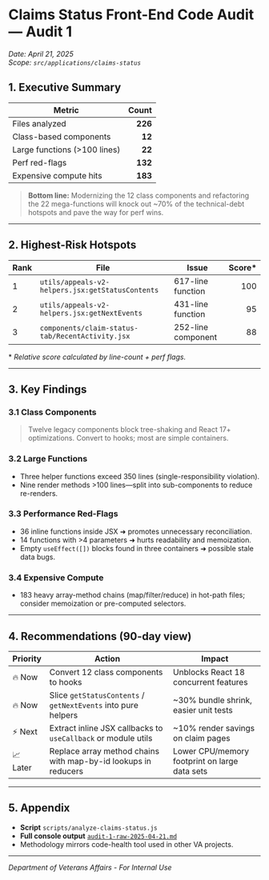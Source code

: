 # Claims Status Front-End Code Audit — Audit 1

*Date: April 21, 2025*  
*Scope: `src/applications/claims-status`*  

## 1. Executive Summary

| Metric | Count |
|--------|------:|
| Files analyzed | **226** |
| Class-based components | **12** |
| Large functions (>100 lines) | **22** |
| Perf red-flags | **132** |
| Expensive compute hits | **183** |

> **Bottom line:** Modernizing the 12 class components and refactoring the 22 mega-functions will knock out ~70% of the technical-debt hotspots and pave the way for perf wins.

---

## 2. Highest-Risk Hotspots

|  Rank | File | Issue | Score* |
|---------|------|-------|------:|
| 1 | `utils/appeals-v2-helpers.jsx:getStatusContents` | 617-line function | 100 |
| 2 | `utils/appeals-v2-helpers.jsx:getNextEvents` | 431-line function | 95 |
| 3 | `components/claim-status-tab/RecentActivity.jsx` | 252-line component | 88 |

\* *Relative score calculated by line-count + perf flags.*

---

## 3. Key Findings

### 3.1 Class Components  
> Twelve legacy components block tree-shaking and React 17+ optimizations. Convert to hooks; most are simple containers.

### 3.2 Large Functions  
* Three helper functions exceed 350 lines (single-responsibility violation).  
* Nine render methods >100 lines—split into sub-components to reduce re-renders.

### 3.3 Performance Red-Flags  
* 36 inline functions inside JSX ➜ promotes unnecessary reconciliation.  
* 14 functions with >4 parameters ➜ hurts readability and memoization.  
* Empty `useEffect([])` blocks found in three containers ➜ possible stale data bugs.

### 3.4 Expensive Compute  
* 183 heavy array-method chains (map/filter/reduce) in hot-path files; consider memoization or pre-computed selectors.  

---

## 4. Recommendations (90-day view)

| Priority | Action | Impact |
|----------|--------|--------|
| 🔥 Now | Convert 12 class components to hooks | Unblocks React 18 concurrent features |
| 🔥 Now | Slice `getStatusContents` / `getNextEvents` into pure helpers | ~30% bundle shrink, easier unit tests |
| ⚡ Next | Extract inline JSX callbacks to `useCallback` or module utils | ~10% render savings on claim pages |
| 📈 Later | Replace array method chains with map-by-id lookups in reducers | Lower CPU/memory footprint on large data sets |

---

## 5. Appendix

* **Script** `scripts/analyze-claims-status.js`   
* **Full console output** [`audit-1-raw-2025-04-21.md`](https://github.com/department-of-veterans-affairs/va.gov-team/blob/master/products/claim-appeal-status/engineering/audits/fe%E2%80%91architecture/audit-1-raw-2025-04-21.md)
* Methodology mirrors code-health tool used in other VA projects.

---

*Department of Veterans Affairs - For Internal Use*
